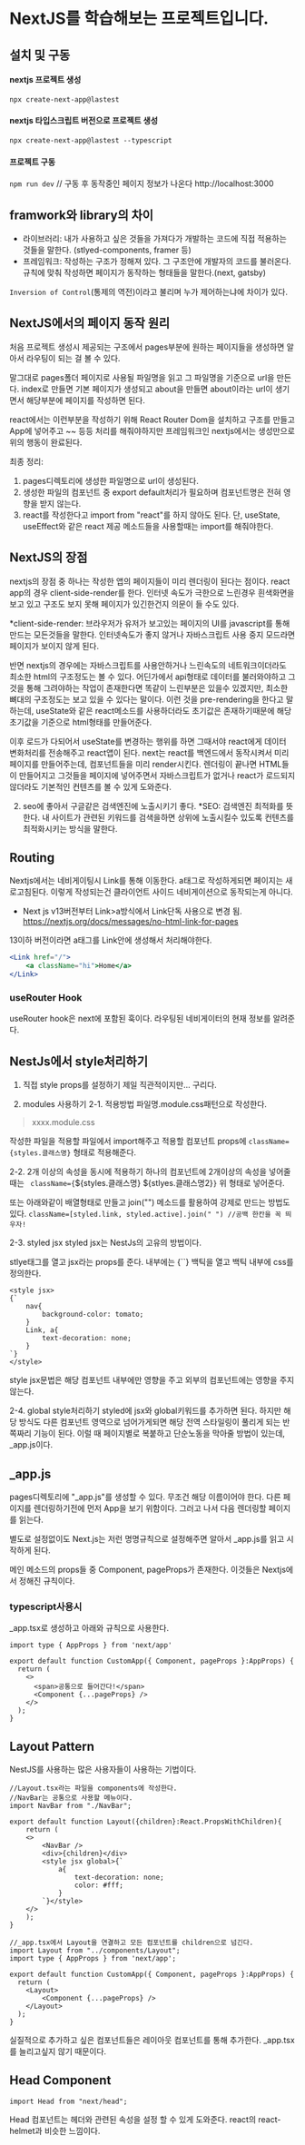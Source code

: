 # NextJS를 학습해보는 프로젝트입니다.

## 설치 및 구동

#### nextjs 프로젝트 생성
`npx create-next-app@lastest`

#### nextjs 타입스크립트 버전으로 프로젝트 생성
`npx create-next-app@lastest --typescript`

#### 프로젝트 구동
`npm run dev`
// 구동 후 동작중인 페이지 정보가 나온다 http://localhost:3000

## framwork와 library의 차이
- 라이브러리: 내가 사용하고 싶은 것들을 가져다가 개발하는 코드에 직접 적용하는 것들을 말한다. (stlyed-components, framer 등)
- 프레임워크: 작성하는 구조가 정해져 있다. 그 구조안에 개발자의 코드를 불러온다. 규칙에 맞춰 작성하면 페이지가 동작하는 형태들을 말한다.(next, gatsby)

`Inversion of Control`(통제의 역전)이라고 불리며 누가 제어하는냐에 차이가 있다.

## NextJS에서의 페이지 동작 원리
처음 프로젝트 생성시 제공되는 구조에서 pages부분에 원하는 페이지들을 생성하면 알아서 라우팅이 되는 걸 볼 수 있다.

말그대로 pages폴더 페이지로 사용될 파일명을 읽고 그 파일명을 기준으로 url을 만든다. index로 만들면 기본 페이지가 생성되고 about을 만들면 about이라는 url이 생기면서 해당부분에 페이지를 작성하면 된다.

react에서는 이런부분을 작성하기 위해 React Router Dom을 설치하고 구조를 만들고 App에 넣어주고 ~~ 등등 처리를 해줘야하지만 프레임워크인 nextjs에서는 생성만으로 위의 행동이 완료된다.

최종 정리: 
1. pages디렉토리에 생성한 파일명으로 url이 생성된다.
2. 생성한 파일의 컴포넌트 중 export default처리가 필요하며 컴포넌트명은 전혀 영향을 받지 않는다.
3. react를 작성한다고 import from "react"를 하지 않아도 된다. 단, useState, useEffect와 같은 react 제공 메소드들을 사용할때는 import를 해줘야한다.

## NextJS의 장점
nextjs의 장점 중 하나는 작성한 앱의 페이지들이 미리 렌더링이 된다는 점이다.
react app의 경우 client-side-render를 한다.
인터넷 속도가 극한으로 느린경우 흰색화면을 보고 있고 구조도 보지 못해 페이지가 있긴한건지 의문이 들 수도 있다.

*client-side-render: 브라우저가 유저가 보고있는 페이지의 UI를 javascript를 통해 만드는 모든것들을 말한다. 인터넷속도가 좋지 않거나 자바스크립트 사용 중지 모드라면 페이지가 보이지 않게 된다.

반면 nextjs의 경우에는 자바스크립트를 사용안하거나 느린속도의 네트워크이더라도 최소한 html의 구조정도는 볼 수 있다. 어딘가에서 api형태로 데이터를 불러와야하고 그것을 통해 그려야하는 작업이 존재한다면 똑같이 느린부분은 있을수 있겠지만, 최소한 뼈대의 구조정도는 보고 있을 수 있다는 말이다.
이런 것을 pre-rendering을 한다고 말하는데, useState와 같은 react메소드를 사용하더라도 초기값은 존재하기때문에 해당 초기값을 기준으로 html형태를 만들어준다.

이후 로드가 다되어서 useState를 변경하는 행위를 하면 그때서야 react에게 데이터 변화처리를 전송해주고 react앱이 된다.
next는 react를 백엔드에서 동작시켜서 미리 페이지를 만들어주는데, 컴포넌트들을 미리 render시킨다.
렌더링이 끝나면 HTML들이 만들어지고 그것들을 페이지에 넣어주면서 자바스크립트가 없거나 react가 로드되지 않더라도 기본적인 컨텐츠를 볼 수 있게 도와준다.

2. seo에 좋아서 구글같은 검색엔진에 노출시키기 좋다.
*SEO: 검색엔진 최적화를 뜻한다. 내 사이트가 관련된 키워드를 검색을하면 상위에 노출시킬수 있도록 컨텐츠를 최적화시키는 방식을 말한다.

## Routing
Nextjs에서는 네비게이팅시 Link를 통해 이동한다.
a태그로 작성하게되면 페이지는 새로고침된다. 이렇게 작성되는건 클라이언트 사이드 네비게이션으로 동작되는게 아니다.

* Next js v13버전부터 Link>a방식에서 Link단독 사용으로 변경 됨.
https://nextjs.org/docs/messages/no-html-link-for-pages

13이하 버전이라면 a태그를 Link안에 생성해서 처리해야한다.
```jsx
<Link href="/">
    <a className="hi">Home</a>
</Link>
```

### useRouter Hook
useRouter hook은 next에 포함된 훅이다.
라우팅된 네비게이터의 현재 정보를 알려준다.

## NestJs에서 style처리하기
1. 직접 style props를 설정하기
제일 직관적이지만... 구리다.

2. modules 사용하기
2-1. 적용방법
파일명.module.css패턴으로 작성한다.
>  xxxx.module.css

작성한 파일을 적용할 파일에서 import해주고 적용할 컴포넌트 props에 `className={styles.클래스명}` 형태로 적용해준다.

2-2. 2개 이상의 속성을 동시에 적용하기
하나의 컴포넌트에 2개이상의 속성을 넣어줄때는 `
className={`${styles.클래스명} ${stlyes.클래스명2}`}`
위 형태로 넣어준다.

또는 아래와같이 배열형태로 만들고 join("") 메소드를 활용하여 강제로 만드는 방법도 있다.
`className=[styled.link, styled.active].join(" ") //공백 한칸을 꼭 띄우자!`

2-3. styled jsx
styled jsx는 NestJs의 고유의 방법이다.

stlye태그를 열고 jsx라는 props를 준다.
내부에는 {``} 백틱을 열고 백틱 내부에 css를 정의한다.
```JSX
<style jsx>
{`
    nav{
        background-color: tomato;
    }
    Link, a{
        text-decoration: none;
    }
`}
</style>
```

style jsx문법은 해당 컴포넌트 내부에만 영향을 주고 외부의 컴포넌트에는 영향을 주지 않는다.

2-4. global style처리하기
styled에 jsx와 global키워드를 추가하면 된다.
하지만 해당 방식도 다른 컴포넌트 영역으로 넘어가게되면 해당 전역 스타일링이 풀리게 되는 반쪽짜리 기능이 된다.
이럴 때 페이지별로 복붙하고 단순노동을 막아줄 방법이 있는데, _app.js이다.

## _app.js
pages디렉토리에 "_app.js"를 생성할 수 있다.
무조건 해당 이름이어야 한다.
다른 페이지를 렌더링하기전에 먼저 App을 보기 위함이다.
그러고 나서 다음 렌더링할 페이지를 읽는다.

별도로 설정없이도 Next.js는 저런 명명규칙으로 설정해주면 알아서 _app.js를 읽고 시작하게 된다.

메인 메소드의 props들 중 Component, pageProps가 존재한다.
이것들은 Nextjs에서 정해진 규칙이다.

### typescript사용시
_app.tsx로 생성하고 아래와 규칙으로 사용한다.
```tsx
import type { AppProps } from 'next/app'

export default function CustomApp({ Component, pageProps }:AppProps) {
  return (
    <>
      <span>공통으로 들어간다!</span>
      <Component {...pageProps} />
    </>
  );
}
```

## Layout Pattern
NestJS를 사용하는 많은 사용자들이 사용하는 기법이다.
```JSX
//Layout.tsx라는 파일을 components에 작성한다.
//NavBar는 공통으로 사용할 메뉴이다.
import NavBar from "./NavBar";

export default function Layout({children}:React.PropsWithChildren){
    return (
    <>
        <NavBar />
        <div>{children}</div>
        <style jsx global>{`
            a{
                text-decoration: none;
                color: #fff;
            }
        `}</style>
    </>
    );
}
```

```JSX
//_app.tsx에서 Layout을 연결하고 모든 컴포넌트를 children으로 넘긴다.
import Layout from "../components/Layout";
import type { AppProps } from 'next/app';

export default function CustomApp({ Component, pageProps }:AppProps) {
  return (
    <Layout>
        <Component {...pageProps} />
    </Layout>
  );
}
```
실질적으로 추가하고 싶은 컴포넌트들은 레이아웃 컴포넌트를 통해 추가한다. _app.tsx를 늘리고싶지 않기 때문이다.

## Head Component
`import Head from "next/head";`

Head 컴포넌트는 헤더와 관련된 속성을 설정 할 수 있게 도와준다. react의 react-helmet과 비슷한 느낌이다.